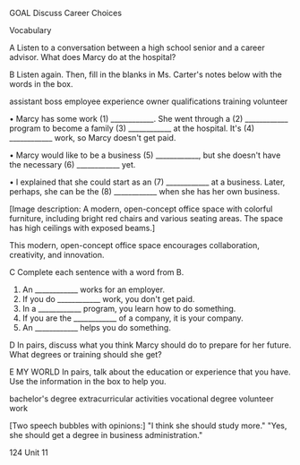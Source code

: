 GOAL Discuss Career Choices

Vocabulary

A Listen to a conversation between a high school senior and a career advisor. What does Marcy do at the hospital?

B Listen again. Then, fill in the blanks in Ms. Carter's notes below with the words in the box.

assistant    boss    employee    experience
owner    qualifications    training    volunteer

• Marcy has some work (1) ____________. She went through a (2) ____________ program to become a family (3) ____________ at the hospital. It's (4) ____________ work, so Marcy doesn't get paid.

• Marcy would like to be a business (5) ____________, but she doesn't have the necessary (6) ____________ yet.

• I explained that she could start as an (7) ____________ at a business. Later, perhaps, she can be the (8) ____________ when she has her own business.

[Image description: A modern, open-concept office space with colorful furniture, including bright red chairs and various seating areas. The space has high ceilings with exposed beams.]

This modern, open-concept office space encourages collaboration, creativity, and innovation.

C Complete each sentence with a word from B.

1. An ____________ works for an employer.
2. If you do ____________ work, you don't get paid.
3. In a ____________ program, you learn how to do something.
4. If you are the ____________ of a company, it is your company.
5. An ____________ helps you do something.

D In pairs, discuss what you think Marcy should do to prepare for her future. What degrees or training should she get?

E MY WORLD In pairs, talk about the education or experience that you have. Use the information in the box to help you.

bachelor's degree    extracurricular activities
vocational degree    volunteer work

[Two speech bubbles with opinions:]
"I think she should study more."
"Yes, she should get a degree in business administration."

124 Unit 11